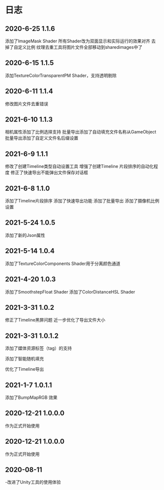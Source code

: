 # 日志
## 2020-6-25 1.1.6
添加了ImageMask Shader
所有Shader改为双面显示和实际运行的效果对齐
去掉了自定义比例
纹理去重工具将图片文件全部移动到sharedimages中了

## 2020-6-15 1.1.5
添加TextureColorTransparentPM Shader，支持透明剔除

## 2020-6-11 1.1.4
修改图片文件去重错误


## 2021-6-10 1.1.3
相机属性添加了比例选择支持
批量导出添加了自动填充文件名称从GameObject
批量导出添加了自定义文件名后缀设置

## 2021-6-9 1.1.1
修改了创建Timeline类型自动设置工具
增强了创建Timeline 片段排序的自动化程度
修正了快速导出不能弹出文件保存对话框

## 2021-6-8 1.1.0
添加了Timeline片段排序
添加了快速导出功能
添加了批量导出
添加了摄像机比例设置



## 2021-5-24 1.0.5
添加了新的Json属性

## 2021-5-14 1.0.4
添加了TextureColorComponents Shader用于分离颜色通道


## 2021-4-20 1.0.3
添加了SmoothstepFloat Shader
添加了ColorDistanceHSL Shader


## 2021-3-31 1.0.2
修正了Timeline黑屏问题
近一步优化了导出文件大小

## 2021-3-31 1.0.1.2
添加了媒体资源标签（tag）的支持

添加了智能随机填充

优化了Timeline导出


## 2021-1-7 1.0.1.1
添加了BumpMapRGB 效果

## 2020-12-21 1.0.0.0
作为正式开始使用

## 2020-12-21 1.0.0.0
作为正式开始使用

## 2020-08-11
-改进了Unity工具的使用体验
